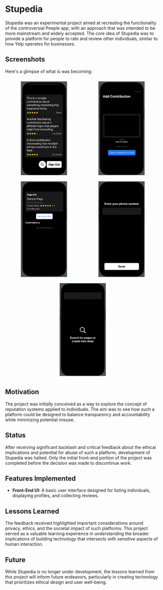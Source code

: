 # Stupedia

Stupedia was an experimental project aimed at recreating the functionality of the controversial Peeple app, with an approach that was intended to be more mainstream and widely accepted. The core idea of Stupedia was to provide a platform for people to rate and review other individuals, similar to how Yelp operates for businesses.

## Screenshots

Here's a glimpse of what is was becoming:

<div style="display: flex; justify-content: space-around; flex-wrap: wrap;">
  <img src="StupediaPics/pic1.png" width="150" style="margin: 10px;"/>
  <img src="StupediaPics/pic2.png" width="150" style="margin: 10px;"/>
  <img src="StupediaPics/pic3.png" width="150" style="margin: 10px;"/>
  <img src="StupediaPics/pic4.png" width="150" style="margin: 10px;"/>
  <img src="StupediaPics/pic5.png" width="150" style="margin: 10px;"/>
</div>

## Motivation

The project was initially conceived as a way to explore the concept of reputation systems applied to individuals. The aim was to see how such a platform could be designed to balance transparency and accountability while minimizing potential misuse.

## Status

After receiving significant backlash and critical feedback about the ethical implications and potential for abuse of such a platform, development of Stupedia was halted. Only the initial front-end portion of the project was completed before the decision was made to discontinue work.

## Features Implemented

- **Front-End UI:** A basic user interface designed for listing individuals, displaying profiles, and collecting reviews.

## Lessons Learned

The feedback received highlighted important considerations around privacy, ethics, and the societal impact of such platforms. This project served as a valuable learning experience in understanding the broader implications of building technology that intersects with sensitive aspects of human interaction.

## Future

While Stupedia is no longer under development, the lessons learned from this project will inform future endeavors, particularly in creating technology that prioritizes ethical design and user well-being.

